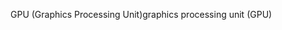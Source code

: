 <span data-ttu-id="9465b-101">GPU (Graphics Processing Unit)</span><span class="sxs-lookup"><span data-stu-id="9465b-101">graphics processing unit (GPU)</span></span>